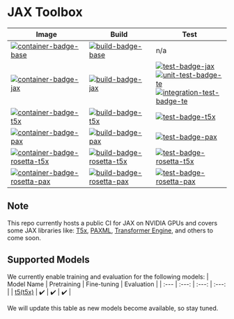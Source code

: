 # JAX Toolbox

| Image                                                | Build                                      | Test                                   |
| ---------------------------------------------------- | ------------------------------------------ | -------------------------------------- |
| [![container-badge-base]][container-link-base]       | [![build-badge-base]][workflow-base]       | n/a                                    |
| [![container-badge-jax]][container-link-jax]         | [![build-badge-jax]][workflow-jax]         | [![test-badge-jax]][workflow-jax-unit] <br> [![unit-test-badge-te]][workflow-te-test] <br> [![integration-test-badge-te]][workflow-te-test] |
| [![container-badge-t5x]][container-link-t5x]         | [![build-badge-t5x]][workflow-t5x]         | [![test-badge-t5x]][workflow-t5x-perf] |
| [![container-badge-pax]][container-link-pax]         | [![build-badge-pax]][workflow-pax]         | [![test-badge-pax]][workflow-pax-perf] |
| [![container-badge-rosetta-t5x]][container-link-rosetta-t5x] | [![build-badge-rosetta-t5x]][workflow-rosetta-t5x] | [![test-badge-rosetta-t5x]][workflow-rosetta-t5x] |
| [![container-badge-rosetta-pax]][container-link-rosetta-pax] | [![build-badge-rosetta-pax]][workflow-rosetta-pax] | [![test-badge-rosetta-pax]][workflow-rosetta-pax] |

[container-badge-base]: https://img.shields.io/static/v1?label=&message=.base&color=gray&logo=docker
[container-badge-jax]: https://img.shields.io/static/v1?label=&message=JAX&color=gray&logo=docker
[container-badge-t5x]: https://img.shields.io/static/v1?label=&message=T5X&color=gray&logo=docker
[container-badge-pax]: https://img.shields.io/static/v1?label=&message=PAX&color=gray&logo=docker
[container-badge-rosetta-t5x]: https://img.shields.io/static/v1?label=&message=ROSETTA(T5X)&color=gray&logo=docker
[container-badge-rosetta-pax]: https://img.shields.io/static/v1?label=&message=ROSETTA(PAX)&color=gray&logo=docker

[container-link-base]: https://github.com/NVIDIA/JAX-Toolbox/pkgs/container/jax-toolbox
[container-link-jax]: https://github.com/NVIDIA/JAX-Toolbox/pkgs/container/jax
[container-link-t5x]: https://github.com/NVIDIA/JAX-Toolbox/pkgs/container/t5x
[container-link-pax]: https://github.com/NVIDIA/JAX-Toolbox/pkgs/container/pax
[container-link-rosetta-t5x]: https://github.com/NVIDIA/JAX-Toolbox/pkgs/container/rosetta-t5x
[container-link-rosetta-pax]: https://github.com/NVIDIA/JAX-Toolbox/pkgs/container/rosetta-pax

[build-badge-base]: https://img.shields.io/github/actions/workflow/status/NVIDIA/JAX-Toolbox/weekly-base-build.yaml?branch=main&label=weekly&logo=github-actions&logoColor=dddddd
[build-badge-jax]: https://img.shields.io/github/actions/workflow/status/NVIDIA/JAX-Toolbox/nightly-jax-build.yaml?branch=main&label=nightly&logo=github-actions&logoColor=dddddd
[build-badge-t5x]: https://img.shields.io/github/actions/workflow/status/NVIDIA/JAX-Toolbox/nightly-t5x-build.yaml?branch=main&label=nightly&logo=github-actions&logoColor=dddddd
[build-badge-pax]: https://img.shields.io/github/actions/workflow/status/NVIDIA/JAX-Toolbox/nightly-pax-build.yaml?branch=main&label=nightly&logo=github-actions&logoColor=dddddd
[build-badge-rosetta-t5x]: https://img.shields.io/endpoint?url=https%3A%2F%2Fgist.githubusercontent.com%2Fnvjax%2F913c2af68649fe568e9711c2dabb23ae%2Fraw%2Frosetta-t5x-build-status.json&logo=github-actions&logoColor=dddddd
[build-badge-rosetta-pax]: https://img.shields.io/endpoint?url=https%3A%2F%2Fgist.githubusercontent.com%2Fnvjax%2F913c2af68649fe568e9711c2dabb23ae%2Fraw%2Frosetta-pax-build-status.json&logo=github-actions&logoColor=dddddd

[workflow-base]: https://github.com/NVIDIA/JAX-Toolbox/actions/workflows/weekly-base-build.yaml
[workflow-jax]: https://github.com/NVIDIA/JAX-Toolbox/actions/workflows/nightly-jax-build.yaml
[workflow-t5x]: https://github.com/NVIDIA/JAX-Toolbox/actions/workflows/nightly-t5x-build.yaml
[workflow-pax]: https://github.com/NVIDIA/JAX-Toolbox/actions/workflows/nightly-pax-build.yaml
[workflow-rosetta-t5x]: https://github.com/NVIDIA/JAX-Toolbox/actions/workflows/nightly-rosetta-t5x-build.yaml
[workflow-rosetta-pax]: https://github.com/NVIDIA/JAX-Toolbox/actions/workflows/nightly-rosetta-pax-build.yaml

[test-badge-jax]: https://img.shields.io/endpoint?url=https%3A%2F%2Fgist.githubusercontent.com%2Fnvjax%2F913c2af68649fe568e9711c2dabb23ae%2Fraw%2Fjax-unit-test-status.json&logo=nvidia
[test-badge-t5x]: https://img.shields.io/github/actions/workflow/status/NVIDIA/JAX-Toolbox/nightly-t5x-test-mgmn.yaml?branch=main&label=A100%20MGMN&logo=nvidia
[test-badge-pax]: https://img.shields.io/endpoint?url=https%3A%2F%2Fgist.githubusercontent.com%2Fnvjax%2F913c2af68649fe568e9711c2dabb23ae%2Fraw%2Fpax-test-completion-status.json&logo=nvidia
[unit-test-badge-te]: https://img.shields.io/endpoint?url=https%3A%2F%2Fgist.githubusercontent.com%2Fnvjax%2F913c2af68649fe568e9711c2dabb23ae%2Fraw%2Fte-unit-test-status.json&logo=nvidia
[integration-test-badge-te]: https://img.shields.io/endpoint?url=https%3A%2F%2Fgist.githubusercontent.com%2Fnvjax%2F913c2af68649fe568e9711c2dabb23ae%2Fraw%2Fte-integration-test-status.json&logo=nvidia
[test-badge-rosetta-t5x]: https://img.shields.io/endpoint?url=https%3A%2F%2Fgist.githubusercontent.com%2Fnvjax%2F913c2af68649fe568e9711c2dabb23ae%2Fraw%2Frosetta-t5x-test-status.json&logo=nvidia
[test-badge-rosetta-pax]: https://img.shields.io/endpoint?url=https%3A%2F%2Fgist.githubusercontent.com%2Fnvjax%2F913c2af68649fe568e9711c2dabb23ae%2Fraw%2Frosetta-pax-test-status.json&logo=nvidia

[workflow-jax-unit]: https://github.com/NVIDIA/JAX-Toolbox/actions/workflows/nightly-jax-test-unit.yaml
[workflow-t5x-perf]: https://github.com/NVIDIA/JAX-Toolbox/actions/workflows/nightly-t5x-test-mgmn.yaml
[workflow-pax-perf]: https://github.com/NVIDIA/JAX-Toolbox/actions/workflows/nightly-pax-test-mgmn.yaml
[workflow-te-test]: https://github.com/NVIDIA/JAX-Toolbox/actions/workflows/nightly-te-test.yaml


## Note
This repo currently hosts a public CI for JAX on NVIDIA GPUs and covers some JAX libraries like: [T5x](https://github.com/google-research/t5x), [PAXML](https://github.com/google/paxml), [Transformer Engine](https://github.com/NVIDIA/TransformerEngine), and others to come soon.

## Supported Models
We currently enable training and evaluation for the following models:
| Model Name | Pretraining | Fine-tuning | Evaluation |
| :--- | :---: | :---: | :---: |
| [t5(t5x)](./rosetta/rosetta/projects/t5x) | ✔️ | ✔️ | ✔️ |

We will update this table as new models become available, so stay tuned.
